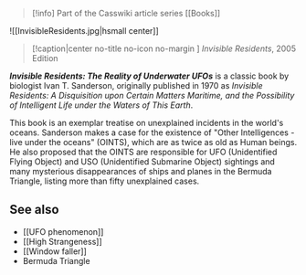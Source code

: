 > [!info] Part of the Casswiki article series [[Books]]

![[InvisibleResidents.jpg|hsmall center]]
> [!caption|center no-title no-icon no-margin ]
> _Invisible Residents_, 2005 Edition

_**Invisible Residents: The Reality of Underwater UFOs**_ is a classic book by biologist Ivan T. Sanderson, originally published in 1970 as _Invisible Residents: A Disquisition upon Certain Matters Maritime, and the Possibility of Intelligent Life under the Waters of This Earth_.

This book is an exemplar treatise on unexplained incidents in the world's oceans. Sanderson makes a case for the existence of "Other Intelligences - live under the oceans" (OINTS), which are as twice as old as Human beings. He also proposed that the OINTS are responsible for UFO (Unidentified Flying Object) and USO (Unidentified Submarine Object) sightings and many mysterious disappearances of ships and planes in the Bermuda Triangle, listing more than fifty unexplained cases.

See also
--------

*   [[UFO phenomenon]]
*   [[High Strangeness]]
*   [[Window faller]]
*   Bermuda Triangle